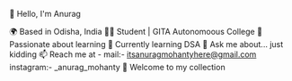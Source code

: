 👋 Hello, I'm Anurag

🌍 Based in Odisha, India
👨‍💻 Student | GITA Autonomoous College
🚀 Passionate about learning
🌱 Currently learning DSA
💬 Ask me about... just kidding
📫 Reach me at -
  mail:- itsanuragmohantyhere@gmail.com
  instagram:- _anurag_mohanty
🎯 Welcome to my collection
